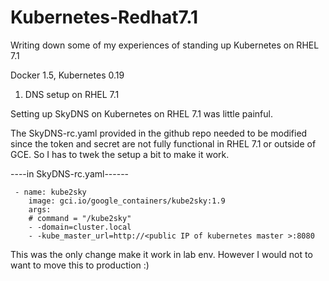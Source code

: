 # Kubernetes-Redhat7.1

Writing down some of my experiences of standing up Kubernetes on RHEL 7.1

Docker 1.5, Kubernetes 0.19

1. DNS setup on RHEL 7.1

Setting up SkyDNS on Kubernetes on RHEL 7.1 was little painful.

The SkyDNS-rc.yaml provided in the github repo needed to be modified since the token and secret are not fully functional in RHEL 7.1 or outside of GCE.
So I has to twek the setup a bit to make it work.

----in SkyDNS-rc.yaml------

     - name: kube2sky
        image: gci.io/google_containers/kube2sky:1.9
        args:
        # command = "/kube2sky"
        - -domain=cluster.local
        - -kube_master_url=http://<public IP of kubernetes master >:8080

This was the only change  make it work in lab env. However I would not to want to move this to production :)



